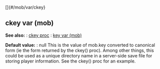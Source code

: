 []{#/mob/var/ckey}
  ## ckey var (mob)
  **See also:**
  :   [ckey proc](ref/proc/ckey)
  :   [key var (mob)](ref/mob/var/key)
  <!-- -->
  **Default value:**
  :   null
  This is the value of mob.key converted to canonical form (ie the form
  returned by the ckey() proc). Among other things, this could be used as
  a unique directory name in a server-side save file for storing player
  information. See the ckey() proc for an example.